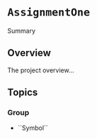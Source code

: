 # ``AssignmentOne``

<!--@START_MENU_TOKEN@-->Summary<!--@END_MENU_TOKEN@-->

## Overview

The project overview...

## Topics

### <!--@START_MENU_TOKEN@-->Group<!--@END_MENU_TOKEN@-->

- <!--@START_MENU_TOKEN@-->``Symbol``<!--@END_MENU_TOKEN@-->
